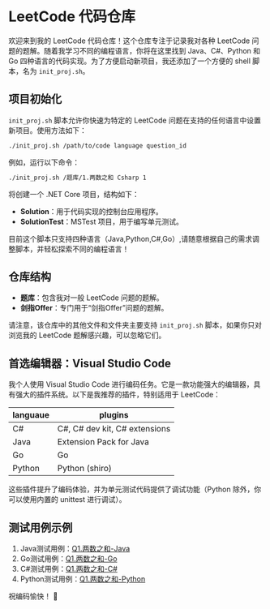 # LeetCode 代码仓库

欢迎来到我的 LeetCode 代码仓库！这个仓库专注于记录我对各种 LeetCode 问题的题解。随着我学习不同的编程语言，你将在这里找到 Java、C#、Python 和 Go 四种语言的代码实现。为了方便启动新项目，我还添加了一个方便的 shell 脚本，名为 `init_proj.sh`。

## 项目初始化

`init_proj.sh` 脚本允许你快速为特定的 LeetCode 问题在支持的任何语言中设置新项目。使用方法如下：

``` bash
./init_proj.sh /path/to/code language question_id
```

例如，运行以下命令：

``` bash
./init_proj.sh /题库/1.两数之和 Csharp 1
```

将创建一个 .NET Core 项目，结构如下：

- **Solution**：用于代码实现的控制台应用程序。
- **SolutionTest**：MSTest 项目，用于编写单元测试。

目前这个脚本只支持四种语言（Java,Python,C#,Go）,请随意根据自己的需求调整脚本，并轻松探索不同的编程语言！

## 仓库结构

- **题库**：包含我对一般 LeetCode 问题的题解。
- **剑指Offer**：专门用于“剑指Offer”问题的题解。

请注意，该仓库中的其他文件和文件夹主要支持 `init_proj.sh` 脚本，如果你只对浏览我的 LeetCode 题解感兴趣，可以忽略它们。

## 首选编辑器：Visual Studio Code

我个人使用 Visual Studio Code 进行编码任务。它是一款功能强大的编辑器，具有强大的插件系统。以下是我推荐的插件，特别适用于 LeetCode：

| languaue | plugins |
| --- | --- |
| C# | C#, C# dev kit, C# extensions |
| Java | Extension Pack for Java |
| Go | Go |
| Python | Python (shiro) |

这些插件提升了编码体验，并为单元测试代码提供了调试功能（Python 除外，你可以使用内置的 unittest 进行调试）。

## 测试用例示例

1. Java测试用例：[Q1.两数之和-Java](./题库/1.两数之和/Java/q1/SolutionTest.java)
2. Go测试用例：[Q1.两数之和-Go](./题库/1.两数之和/Go/main_test.go)
3. C#测试用例：[Q1.两数之和-C#](./题库/1.两数之和/Csharp/SolutionTest/UnitTest1.cs)
4. Python测试用例：[Q1.两数之和-Python](./题库/1.两数之和/Python/Solution.py)

祝编码愉快！ 🚀